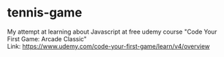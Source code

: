 # tennis-game
My attempt at learning about Javascript at free udemy course "Code Your First Game: Arcade Classic"    
Link: https://www.udemy.com/code-your-first-game/learn/v4/overview
